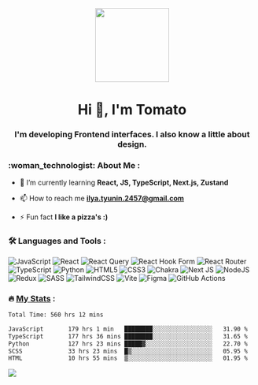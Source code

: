 <div align="center">
  <img width="150px" src="https://uxwing.com/wp-content/themes/uxwing/download/fruits-vegetables/tomato-icon.png">
</div>
<h1 align="center">Hi 👋, I'm Tomato</h1>
<h3 align="center">I'm developing Frontend interfaces. I also know a little about design.</h3>
<h3>:woman_technologist: About Me :</h3>

- 🌱 I’m currently learning **React, JS, TypeScript, Next.js, Zustand**

- 📫 How to reach me **ilya.tyunin.2457@gmail.com**

- ⚡ Fun fact **I like a pizza's :)**

<p align="left">
</p>


### :hammer_and_wrench: Languages and Tools :
![JavaScript](https://img.shields.io/badge/javascript-%23323330.svg?style=for-the-badge&logo=javascript&logoColor=%23F7DF1E) ![React](https://img.shields.io/badge/react-%2320232a.svg?style=for-the-badge&logo=react&logoColor=%2361DAFB) ![React Query](https://img.shields.io/badge/-React%20Query-FF4154?style=for-the-badge&logo=react%20query&logoColor=white) ![React Hook Form](https://img.shields.io/badge/React%20Hook%20Form-%23EC5990.svg?style=for-the-badge&logo=reacthookform&logoColor=white) ![React Router](https://img.shields.io/badge/React_Router-CA4245?style=for-the-badge&logo=react-router&logoColor=white) ![TypeScript](https://img.shields.io/badge/typescript-%23007ACC.svg?style=for-the-badge&logo=typescript&logoColor=white) ![Python](https://img.shields.io/badge/python-3670A0?style=for-the-badge&logo=python&logoColor=ffdd54) ![HTML5](https://img.shields.io/badge/html5-%23E34F26.svg?style=for-the-badge&logo=html5&logoColor=white) ![CSS3](https://img.shields.io/badge/css3-%231572B6.svg?style=for-the-badge&logo=css3&logoColor=white) ![Chakra](https://img.shields.io/badge/chakra-%234ED1C5.svg?style=for-the-badge&logo=chakraui&logoColor=white) ![Next JS](https://img.shields.io/badge/Next-black?style=for-the-badge&logo=next.js&logoColor=white) ![NodeJS](https://img.shields.io/badge/node.js-6DA55F?style=for-the-badge&logo=node.js&logoColor=white) ![Redux](https://img.shields.io/badge/redux-%23593d88.svg?style=for-the-badge&logo=redux&logoColor=white) ![SASS](https://img.shields.io/badge/SASS-hotpink.svg?style=for-the-badge&logo=SASS&logoColor=white) ![TailwindCSS](https://img.shields.io/badge/tailwindcss-%2338B2AC.svg?style=for-the-badge&logo=tailwind-css&logoColor=white) ![Vite](https://img.shields.io/badge/vite-%23646CFF.svg?style=for-the-badge&logo=vite&logoColor=white) ![Figma](https://img.shields.io/badge/figma-%23F24E1E.svg?style=for-the-badge&logo=figma&logoColor=white) ![GitHub Actions](https://img.shields.io/badge/github%20actions-%232671E5.svg?style=for-the-badge&logo=githubactions&logoColor=white)

### :fire: <a href="https://wakatime.com/@Tomato1337">My Stats</a> :
<!--START_SECTION:waka-->

```txt
Total Time: 560 hrs 12 mins

JavaScript       179 hrs 1 min   ████████░░░░░░░░░░░░░░░░░   31.90 %
TypeScript       177 hrs 36 mins ████████░░░░░░░░░░░░░░░░░   31.65 %
Python           127 hrs 23 mins █████▓░░░░░░░░░░░░░░░░░░░   22.70 %
SCSS             33 hrs 23 mins  █▒░░░░░░░░░░░░░░░░░░░░░░░   05.95 %
HTML             10 hrs 55 mins  ▒░░░░░░░░░░░░░░░░░░░░░░░░   01.95 %
```

<!--END_SECTION:waka-->

[![](https://visitcount.itsvg.in/api?id=Tomato1337&icon=0&color=4)](https://visitcount.itsvg.in)
